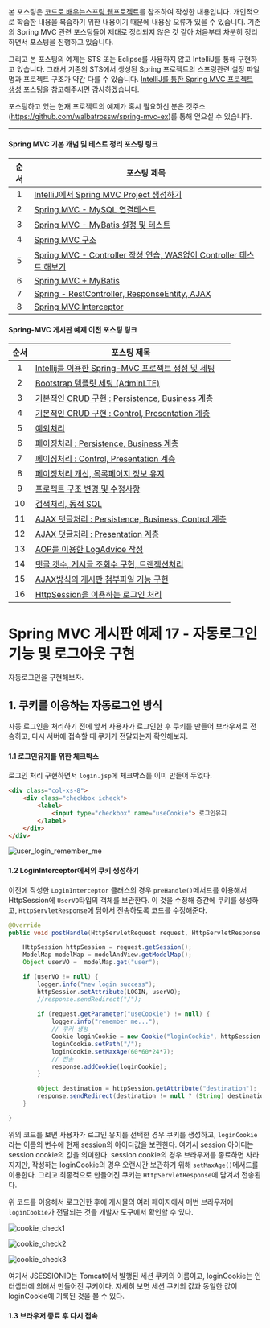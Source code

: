 
본 포스팅은 [코드로 배우는스프링 웹프로젝트](http://www.yes24.com/24/goods/19720776?scode=032&OzSrank=1)를 참조하여 작성한 내용입니다. 개인적으로 학습한 내용을 복습하기 위한 내용이기 때문에 내용상 오류가 있을 수 있습니다. 기존의 Spring MVC 관련 포스팅들이 제대로 정리되지 않은 것 같아 처음부터 차분히 정리하면서 포스팅을 진행하고 있습니다.

그리고 본 포스팅의 예제는 STS 또는 Eclipse를 사용하지 않고 IntelliJ를 통해 구현하고 있습니다. 그래서 기존의 STS에서 생성된 Spring 프로젝트의 스프링관련 설정 파일명과 프로젝트 구조가 약간 다를 수 있습니다. [IntelliJ를 통한 Spring MVC 프로젝트 생성](http://doublesprogramming.tistory.com/171?category=667155) 포스팅을 참고해주시면 감사하겠습니다.

포스팅하고 있는 현재 프로젝트의 예제가 혹시 필요하신 분은 깃주소(https://github.com/walbatrossw/spring-mvc-ex)를 통해 얻으실 수 있습니다.

---

#### Spring MVC 기본 개념 및 테스트 정리 포스팅 링크
|순서|포스팅 제목|
|:---:|---|
|1|[IntelliJ에서 Spring MVC Project 생성하기](http://doublesprogramming.tistory.com/171)|
|2|[Spring MVC - MySQL 연결테스트](http://doublesprogramming.tistory.com/172)|
|3|[Spring MVC - MyBatis 설정 및 테스트](http://doublesprogramming.tistory.com/173)|
|4|[Spring MVC 구조](http://doublesprogramming.tistory.com/174)|
|5|[Spring MVC - Controller 작성 연습, WAS없이 Controller 테스트 해보기](http://doublesprogramming.tistory.com/175)|
|6|[Spring MVC + MyBatis](http://doublesprogramming.tistory.com/176)|
|7|[Spring - RestController, ResponseEntity, AJAX](http://doublesprogramming.tistory.com/204)|
|8|[Spring MVC Interceptor](http://doublesprogramming.tistory.com/210)|


#### Spring-MVC 게시판 예제  이전 포스팅 링크
|순서|포스팅 제목|
|:---:|---|
|1|[Intellij를 이용한 Spring-MVC 프로젝트 생성 및 세팅](http://doublesprogramming.tistory.com/177)|
|2|[Bootstrap 템플릿 세팅 (AdminLTE)](http://doublesprogramming.tistory.com/178)|
|3|[기본적인 CRUD 구현 : Persistence, Business 계층](http://doublesprogramming.tistory.com/195)|
|4|[기본적인 CRUD 구현 : Control, Presentation 계층](http://doublesprogramming.tistory.com/196)|
|5|[예외처리](http://doublesprogramming.tistory.com/197)|
|6|[페이징처리 : Persistence, Business 계층](http://doublesprogramming.tistory.com/198)|
|7|[페이징처리 : Control, Presentation 계층](http://doublesprogramming.tistory.com/199)|
|8|[페이징처리 개선, 목록페이지 정보 유지](http://doublesprogramming.tistory.com/200)|
|9|[프로젝트 구조 변경 및 수정사항](http://doublesprogramming.tistory.com/201)|
|10|[검색처리, 동적 SQL](http://doublesprogramming.tistory.com/202)|
|11|[AJAX 댓글처리 : Persistence, Business, Control 계층](http://doublesprogramming.tistory.com/205)|
|12|[AJAX 댓글처리 : Presentation 계층](http://doublesprogramming.tistory.com/206)|
|13|[AOP를 이용한 LogAdvice 작성](http://doublesprogramming.tistory.com/207)|
|14|[댓글 갯수, 게시글 조회수 구현, 트랜잭션처리](http://doublesprogramming.tistory.com/208)|
|15|[AJAX방식의 게시판 첨부파일 기능 구현](http://doublesprogramming.tistory.com/209)|
|16|[HttpSession을 이용하는 로그인 처리](http://doublesprogramming.tistory.com/211)|

# Spring MVC 게시판 예제 17 - 자동로그인 기능 및 로그아웃 구현

자동로그인을 구현해보자.

## 1. 쿠키를 이용하는 자동로그인 방식

자동 로그인을 처리하기 전에 앞서 사용자가 로그인한 후 쿠키를 만들어 브라우저로 전송하고, 다시 서버에 접속할 때 쿠키가 전달되는지 확인해보자.

#### 1.1 로그인유지를 위한 체크박스
로그인 처리 구현하면서 `login.jsp`에 체크박스를 이미 만들어 두었다.

```html
<div class="col-xs-8">
    <div class="checkbox icheck">
        <label>
            <input type="checkbox" name="useCookie"> 로그인유지
        </label>
    </div>
</div>
```

![user_login_remember_me](https://github.com/walbatrossw/TIL/blob/master/04_spring-framework_orm/spring-mvc-board/img/17_spring_mvc_board_remember_me/user_login_remember_me.png?raw=true)

#### 1.2 LoginInterceptor에서의 쿠키 생성하기

이전에 작성한 `LoginInterceptor` 클래스의 경우 `preHandle()`메서드를 이용해서 HttpSession에 `UserVO`타입의 객체를 보관한다. 이 것을 수정해 중간에 쿠키를 생성하고,
`HttpServletResponse`에 담아서 전송하도록 코드를 수정해준다.

```java
@Override
public void postHandle(HttpServletRequest request, HttpServletResponse response, Object handler, ModelAndView modelAndView) throws Exception {

    HttpSession httpSession = request.getSession();
    ModelMap modelMap = modelAndView.getModelMap();
    Object userVO =  modelMap.get("user");

    if (userVO != null) {
        logger.info("new login success");
        httpSession.setAttribute(LOGIN, userVO);
        //response.sendRedirect("/");
        
        if (request.getParameter("useCookie") != null) {
            logger.info("remember me...");
            // 쿠키 생성
            Cookie loginCookie = new Cookie("loginCookie", httpSession.getId());
            loginCookie.setPath("/");
            loginCookie.setMaxAge(60*60*24*7);
            // 전송
            response.addCookie(loginCookie);
        }

        Object destination = httpSession.getAttribute("destination");
        response.sendRedirect(destination != null ? (String) destination : "/");
    }

}
```

위의 코드를 보면 사용자가 로그인 유지를 선택한 경우 쿠키를 생성하고, `loginCookie`라는 이름의 변수에 현재 session의 아이디값을 보관한다. 여기서 session 아이디는
session cookie의 값을 의미한다. session cookie의 경우 브라우저를 종료하면 사라지지만, 작성하는 loginCookie의 경우 오랜시간 보관하기 위해 `setMaxAge()`메서드를
이용한다. 그리고 최종적으로 만들어진 쿠키는 `HttpServletResponse`에 담겨서 전송된다.

위 코드를 이용해서 로그인한 후에 게시물의 여러 페이지에서 매번 브라우저에 `loginCookie`가 전달되는 것을 개발자 도구에서 확인할 수 있다.

![cookie_check1](https://github.com/walbatrossw/TIL/blob/master/04_spring-framework_orm/spring-mvc-board/img/17_spring_mvc_board_remember_me/cookie_check1.png?raw=true)

![cookie_check2](https://github.com/walbatrossw/TIL/blob/master/04_spring-framework_orm/spring-mvc-board/img/17_spring_mvc_board_remember_me/cookie_check2.png?raw=true)

![cookie_check3](https://github.com/walbatrossw/TIL/blob/master/04_spring-framework_orm/spring-mvc-board/img/17_spring_mvc_board_remember_me/cookie_check3.png?raw=true)

여기서 JSESSIONID는 Tomcat에서 발행된 세션 쿠키의 이름이고, loginCookie는 인터셉터에 의해서 만들어진 쿠키이다. 자세히 보면 세션 쿠키의 값과 동일한 값이 loginCookie에 기록된
것을 볼 수 있다.

#### 1.3 브라우저 종료 후 다시 접속

